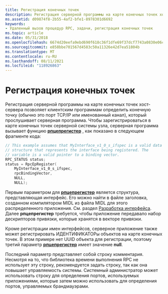 ```yaml
---
title: Регистрация конечных точек
description: Регистрация серверной программы на карте конечных точек хост-сервера позволяет клиентским программам определить конечную точку (обычно это порт TCP/IP или именованный канал), который прослушивает серверная программа.
ms.assetid: d09874f8-2b55-4af2-bfe1-8978301d6692
keywords:
- Удаленный вызов процедур RPC, задачи, регистрация конечных точек
ms.topic: article
ms.date: 05/31/2018
ms.openlocfilehash: 6674d20eefa9ebd690f618c36f1dfe69f37dcf7743a0830e06cb38bc85ccfd56
ms.sourcegitcommit: e858bbe701567d4583c50a11326e42d7ea51804b
ms.translationtype: MT
ms.contentlocale: ru-RU
ms.lasthandoff: 08/11/2021
ms.locfileid: "118926863"
---
```

# <a name="registering-endpoints"></a>Регистрация конечных точек

Регистрация серверной программы на карте конечных точек хост-сервера позволяет клиентским программам определить конечную точку (обычно это порт TCP/IP или именованный канал), который прослушивает серверная программа. Чтобы зарегистрироваться в карте конечных точек серверной системы узла, серверная программа вызывает функцию [**рпцепрегистер**](/windows/desktop/api/Rpcdce/nf-rpcdce-rpcepregister) , как показано в следующем фрагменте кода:


```C++
// This example assumes that MyInterface_v1_0_s_ifspec is a valid data
// structure that represents the interface being registered. The 
// variable is a valid pointer to a binding vector.
RPC_STATUS status;
status = RpcEpRegister(
    MyInterface_v1_0_s_ifspec,
    rpcBindingVector,
    NULL,
    NULL);
```



Первым параметром для [**рпцепрегистер**](/windows/desktop/api/Rpcdce/nf-rpcdce-rpcepregister) является структура, представляющая интерфейс. Его можно найти в файле заголовка, созданном компилятором MIDL из файла MIDL для этого распределенного приложения. См. раздел [Разработка интерфейса](developing-the-interface.md). Далее **рпцепрегистер** требуется, чтобы приложение передавало набор дескрипторов привязки, которые хранятся в векторе привязки.

Кроме регистрации имен интерфейсов, серверное приложение также может регистрировать ИДЕНТИФИКАТОРы объектов на карте конечных точек. В этом примере нет UUID объекта для регистрации, поэтому третий параметр [**рпцепрегистер**](/windows/desktop/api/Rpcdce/nf-rpcdce-rpcepregister) имеет значение **null**.

Последний параметр представляет собой строку комментария. Несмотря на то, что библиотека времени выполнения RPC не использует эту строку, рекомендуется задать строку, так как она повышает управляемость системы. Системный администратор может использовать строку для определения портов, используемых приложениями, которые затем можно использовать для определения портов, управляемых брандмауэрами.

 

 




